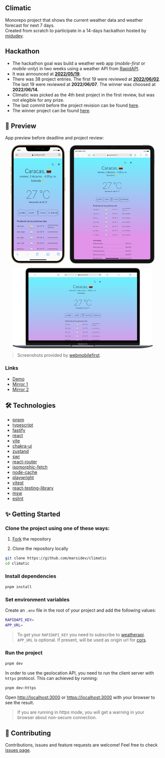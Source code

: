 ## Climatic
Monorepo project that shows the current weather data and weather forecast for next 7 days. <br />
Created from scratch to participate in a 14-days hackathon hosted by [midudev](https://www.github.com/midudev).

## Hackathon
- The hackathon goal was build a weather web app (*mobile-first* or *mobile-only*) in two weeks using a weather API from [RapidAPI](https://rapidapi.com).
- It was announced at **[2022/05/19](https://www.twitch.tv/videos/1488279878)**.
- There was 38 project entries. The first 19 were reviewed at **[2022/06/02](https://www.twitch.tv/videos/1315914232)**. The last 19 were reviewed at **2022/06/07**. The winner was choosed at **2022/06/14**.
- Climatic was picked as the 4th best project in the first review, but was not elegible for any prize.
- The last commit before the project revision can be found [here](https://github.com/marsidev/climatic/tree/5d42530432663b8d30fe57047ee51e742d508851).
- The winner project can be found [here](https://github.com/ikurotime/GeoWeather).

## 🚀 Preview
App preview before deadline and project review: <br />
<div style="display:flex; flex-direction:column; text-align:center; align-items:center; gap:1em;">
  <div style="display:flex; gap:1em; justify-content:center;">
    <img src="preview/preview-1.png" alt="Preview of Climatic on an iPhone 12 PRO MAX" width="35%"/>
    <img src="preview/preview-2.png" alt="Preview of Climatic on an iPad PRO 11" width="55%"/>
  </div>
  <img src="preview/preview-3.png" alt="Preview of Climatic on a Mackbook Air" width="90%"/>
</div>

> Screenshots provided by [webmobilefirst](https://www.webmobilefirst.com/en/).

### Links
- [Demo](https://clima-tic.herokuapp.com "Climatic deployed on Heroku") <br />
- [Mirror 1](https://climatic.onrender.com "Climatic deployed on Render") <br />
- [Mirror 2](https://climatic-production.up.railway.app "Climatic deployed on Railway")

## 🛠️ Technologies
- [pnpm](https://github.com/pnpm/pnpm)
- [typescript](https://github.com/microsoft/TypeScript)
- [fastify](https://github.com/fastify/fastify)
- [react](https://github.com/facebook/react)
- [vite](https://github.com/vitejs/vite)
- [chakra-ui](https://github.com/chakra-ui/chakra-ui)
- [zustand](https://github.com/pmndrs/zustand)
- [swr](https://github.com/vercel/swr)
- [react-router](https://reactrouter.com)
- [isomorphic-fetch](https://github.com/matthew-andrews/isomorphic-fetch)
- [node-cache](https://github.com/node-cache/node-cache)
- [playwright](https://github.com/microsoft/playwright)
- [vitest](https://github.com/vitest-dev/vitest)
- [react-testing-library](https://github.com/testing-library/react-testing-library)
- [msw](https://github.com/mswjs/msw)
- [eslint](https://github.com/eslint/eslint)

## ✨ Getting Started

### Clone the project using one of these ways:
1. [Fork](https://github.com/marsidev/climatic/fork) the repository

2. Clone the repository locally
```bash
git clone https://github.com/marsidev/climatic
cd climatic
```

### Install dependencies
```bash
pnpm install
```

### Set environment variables
Create an `.env` file in the root of your project and add the following values:
```bash
RAPIDAPI_KEY=
APP_URL=
```

> To get your `RAPIDAPI_KEY` you need to subscribe to [weatherapi](https://rapidapi.com/weatherapi/api/weatherapi-com/). <br />
`APP_URL` is optional. If present, will be used as origin url for [cors](https://github.com/fastify/fastify-cors).

### Run the project
```bash
pnpm dev
```

In order to use the geolocation API, you need to run the client server with `https` protocol. This can achieved by running:
```bash
pnpm dev:https
```

Open [http://localhost:3000](http://localhost:3000) or [https://localhost:3000](https://localhost:3000) with your browser to see the result.

> If you are running in *https* mode, you will get a warning in your browser about non-secure connection.

## 🤝 Contributing
Contributions, issues and feature requests are welcome!
Feel free to check [issues page](https://github.com/marsidev/climatic/issues).
